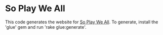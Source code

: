 So Play We All
==============

This code generates the website for [So Play We All](http://www.soplayweall.com).  To generate, install the 'glue' gem and run 'rake glue:generate'.


